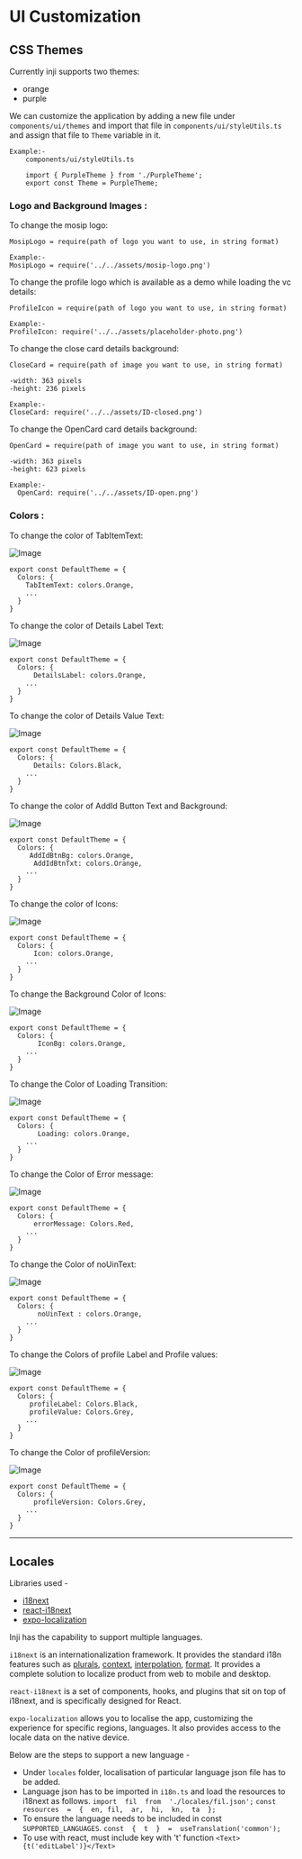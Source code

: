 # UI Customization

## **CSS Themes**

Currently inji supports two themes:

- orange
- purple

We can customize the application by adding a new file under `components/ui/themes` and import that file in `components/ui/styleUtils.ts` and assign that file to `Theme` variable in it.

```
Example:-
    components/ui/styleUtils.ts

    import { PurpleTheme } from './PurpleTheme';
    export const Theme = PurpleTheme;
```

### **Logo and Background Images :**

To change the mosip logo:

```
MosipLogo = require(path of logo you want to use, in string format)

Example:-
MosipLogo = require('../../assets/mosip-logo.png')
```

To change the profile logo which is available as a demo while loading the vc details:

```
ProfileIcon = require(path of logo you want to use, in string format)

Example:-
ProfileIcon: require('../../assets/placeholder-photo.png')
```

To change the close card details background:

```
CloseCard = require(path of image you want to use, in string format)

-width: 363 pixels
-height: 236 pixels

Example:-
CloseCard: require('../../assets/ID-closed.png')
```

To change the OpenCard card details background:

```
OpenCard = require(path of image you want to use, in string format)

-width: 363 pixels
-height: 623 pixels

Example:-
  OpenCard: require('../../assets/ID-open.png')
```

### **Colors :**

To change the color of TabItemText:

![Image](./_images/tab-item-text.png)

```
export const DefaultTheme = {
  Colors: {
    TabItemText: colors.Orange,
    ...
  }
}
```

To change the color of Details Label Text:

![Image](./_images/details-value.png)

```
export const DefaultTheme = {
  Colors: {
      DetailsLabel: colors.Orange,
    ...
  }
}
```

To change the color of Details Value Text:

![Image](./_images/details-value.png)

```
export const DefaultTheme = {
  Colors: {
      Details: Colors.Black,
    ...
  }
}
```

To change the color of AddId Button Text and Background:

![Image](./_images/add-id-button.png)

```
export const DefaultTheme = {
  Colors: {
     AddIdBtnBg: colors.Orange,
      AddIdBtnTxt: colors.Orange,
    ...
  }
}
```

To change the color of Icons:

![Image](./_images/icons.png)

```
export const DefaultTheme = {
  Colors: {
      Icon: colors.Orange,
    ...
  }
}
```

To change the Background Color of Icons:

![Image](./_images/icon-bg.png)

```
export const DefaultTheme = {
  Colors: {
       IconBg: colors.Orange,
    ...
  }
}
```

To change the Color of Loading Transition:

![Image](./_images/loading-transition.png)

```
export const DefaultTheme = {
  Colors: {
       Loading: colors.Orange,
    ...
  }
}
```

To change the Color of Error message:

![Image](./_images/error-message.png)

```
export const DefaultTheme = {
  Colors: {
      errorMessage: Colors.Red,
    ...
  }
}
```

To change the Color of noUinText:

![Image](./_images/no-uin-text.png)

```
export const DefaultTheme = {
  Colors: {
       noUinText : colors.Orange,
    ...
  }
}
```

To change the Colors of profile Label and Profile values:

![Image](./_images/profile-values.png)

```
export const DefaultTheme = {
  Colors: {
     profileLabel: Colors.Black,
     profileValue: Colors.Grey,
    ...
  }
}
```

To change the Color of profileVersion:

![Image](./_images/profile-version.png)

```
export const DefaultTheme = {
  Colors: {
      profileVersion: Colors.Grey,
    ...
  }
}
```

---

## Locales

Libraries used -

- [i18next](https://www.i18next.com/)
- [react-i18next](https://react.i18next.com/)
- [expo-localization](https://docs.expo.dev/versions/latest/sdk/localization/)

Inji has the capability to support multiple languages.

`i18next` is an internationalization framework. It provides the standard i18n features such as [plurals](/translation-function/plurals), [context](/translation-function/context), [interpolation](/translation-function/interpolation), [format](/translation-function/formatting). It provides a complete solution to localize product from web to mobile and desktop.

`react-i18next` is a set of components, hooks, and plugins that sit on top of i18next, and is specifically designed for React.

`expo-localization` allows you to localise the app, customizing the experience for specific regions, languages. It also provides access to the locale data on the native device.

Below are the steps to support a new language -

- Under `locales` folder, localisation of particular language json file has to be added.
- Language json has to be imported in `i18n.ts` and load the resources to i18next as follows.
  `import  fil  from  './locales/fil.json';`
  `const  resources  =  {  en, fil,  ar,  hi,  kn,  ta  };`
- To ensure the language needs to be included in const `SUPPORTED_LANGUAGES`.
  `const  {  t  }  =  useTranslation('common');`
- To use with react, must include key with 't' function
  `<Text>{t('editLabel')}</Text>`
